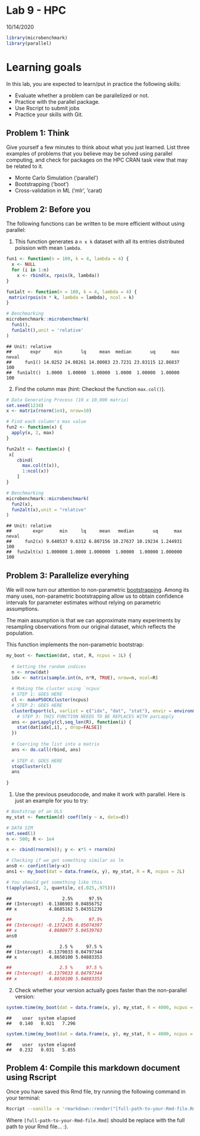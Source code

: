 Lab 9 - HPC
================
10/14/2020

``` r
library(microbenchmark)
library(parallel)
```

# Learning goals

In this lab, you are expected to learn/put in practice the following
skills:

  - Evaluate whether a problem can be parallelized or not.
  - Practice with the parallel package.
  - Use Rscript to submit jobs
  - Practice your skills with Git.

## Problem 1: Think

Give yourself a few minutes to think about what you just learned. List
three examples of problems that you believe may be solved using parallel
computing, and check for packages on the HPC CRAN task view that may be
related to it.

  - Monte Carlo Simulation (‘parallel’)
  - Bootstrapping (‘boot’)
  - Cross-validation in ML (‘mlr’, ’carat)

## Problem 2: Before you

The following functions can be written to be more efficient without
using parallel:

1.  This function generates a `n x k` dataset with all its entries
    distributed poission with mean `lambda`.

<!-- end list -->

``` r
fun1 <- function(n = 100, k = 4, lambda = 4) {
  x <- NULL
  for (i in 1:n)
    x <- rbind(x, rpois(k, lambda))
}

fun1alt <- function(n = 100, k = 4, lambda = 4) {
 matrix(rpois(n * k, lambda = lambda), ncol = k)
}

# Benchmarking
microbenchmark::microbenchmark(
  fun1(),
  fun1alt(),unit = 'relative'
)
```

    ## Unit: relative
    ##       expr     min       lq     mean  median       uq      max neval
    ##     fun1() 14.0252 24.08261 14.80083 23.7231 23.83115 12.86837   100
    ##  fun1alt()  1.0000  1.00000  1.00000  1.0000  1.00000  1.00000   100

2.  Find the column max (hint: Checkout the function `max.col()`).

<!-- end list -->

``` r
# Data Generating Process (10 x 10,000 matrix)
set.seed(1234)
x <- matrix(rnorm(1e4), nrow=10)

# Find each column's max value
fun2 <- function(x) {
  apply(x, 2, max)
}

fun2alt <- function(x) {
 x[
    cbind(
      max.col(t(x)),
      1:ncol(x))
    ]
}

# Benchmarking
microbenchmark::microbenchmark(
  fun2(x),
  fun2alt(x),unit = "relative"
)
```

    ## Unit: relative
    ##        expr      min     lq     mean   median       uq      max neval
    ##     fun2(x) 9.640537 9.6312 6.807156 10.27637 10.19234 1.244931   100
    ##  fun2alt(x) 1.000000 1.0000 1.000000  1.00000  1.00000 1.000000   100

## Problem 3: Parallelize everyhing

We will now turn our attention to non-parametric
[bootstrapping](https://en.wikipedia.org/wiki/Bootstrapping_\(statistics\)).
Among its many uses, non-parametric bootstrapping allow us to obtain
confidence intervals for parameter estimates without relying on
parametric assumptions.

The main assumption is that we can approximate many experiments by
resampling observations from our original dataset, which reflects the
population.

This function implements the non-parametric bootstrap:

``` r
my_boot <- function(dat, stat, R, ncpus = 1L) {
  
  # Getting the random indices
  n <- nrow(dat)
  idx <- matrix(sample.int(n, n*R, TRUE), nrow=n, ncol=R)
 
  # Making the cluster using `ncpus`
  # STEP 1: GOES HERE
  cl <- makePSOCKcluster(ncpus)
  # STEP 2: GOES HERE
  clusterExport(cl, varlist = c("idx", "dat", "stat"), envir = environment())
    # STEP 3: THIS FUNCTION NEEDS TO BE REPLACES WITH parLapply
  ans <- parLapply(cl,seq_len(R), function(i) {
    stat(dat[idx[,i], , drop=FALSE])
  })
  
  # Coercing the list into a matrix
  ans <- do.call(rbind, ans)
  
  # STEP 4: GOES HERE
  stopCluster(cl)
  ans
  
}
```

1.  Use the previous pseudocode, and make it work with parallel. Here is
    just an example for you to try:

<!-- end list -->

``` r
# Bootstrap of an OLS
my_stat <- function(d) coef(lm(y ~ x, data=d))

# DATA SIM
set.seed(1)
n <- 500; R <- 1e4

x <- cbind(rnorm(n)); y <- x*5 + rnorm(n)

# Checking if we get something similar as lm
ans0 <- confint(lm(y~x))
ans1 <- my_boot(dat = data.frame(x, y), my_stat, R = R, ncpus = 2L)

# You should get something like this
t(apply(ans1, 2, quantile, c(.025,.975)))
```

    ##                   2.5%      97.5%
    ## (Intercept) -0.1386903 0.04856752
    ## x            4.8685162 5.04351239

``` r
##                   2.5%      97.5%
## (Intercept) -0.1372435 0.05074397
## x            4.8680977 5.04539763
ans0
```

    ##                  2.5 %     97.5 %
    ## (Intercept) -0.1379033 0.04797344
    ## x            4.8650100 5.04883353

``` r
##                  2.5 %     97.5 %
## (Intercept) -0.1379033 0.04797344
## x            4.8650100 5.04883353
```

2.  Check whether your version actually goes faster than the
    non-parallel
version:

<!-- end list -->

``` r
system.time(my_boot(dat = data.frame(x, y), my_stat, R = 4000, ncpus = 1L))
```

    ##    user  system elapsed 
    ##   0.140   0.021   7.296

``` r
system.time(my_boot(dat = data.frame(x, y), my_stat, R = 4000, ncpus = 2L))
```

    ##    user  system elapsed 
    ##   0.232   0.031   5.855

## Problem 4: Compile this markdown document using Rscript

Once you have saved this Rmd file, try running the following command in
your
terminal:

``` bash
Rscript --vanilla -e 'rmarkdown::render("[full-path-to-your-Rmd-file.Rmd]")' &
```

Where `[full-path-to-your-Rmd-file.Rmd]` should be replace with the full
path to your Rmd file… :).
